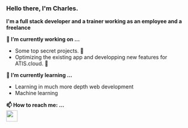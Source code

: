 ### Hello there, I'm Charles.

**I'm a full stack developer and a trainer working as an employee and a freelance**

**🔭 I’m currently working on ...**
- Some top secret projects. 👀
- Optimizing the existing app and developping new features for ATIS.cloud. 💪

**🌱 I’m currently learning ...**
- Learning in much more depth web development
- Machine learning

**📫 How to reach me: ...**
<br>
<a href="https://www.linkedin.com/in/cbourtoire/"><img src="https://cdn-icons-png.flaticon.com/512/174/174857.png" height="30"/></a>

<!--
**lGabranth/lGabranth** is a ✨ _special_ ✨ repository because its `README.md` (this file) appears on your GitHub profile.

Here are some ideas to get you started:

- 🔭 I’m currently working on ...
- 🌱 I’m currently learning ...
- 👯 I’m looking to collaborate on ...
- 🤔 I’m looking for help with ...
- 💬 Ask me about ...
- 📫 How to reach me: ...
- 😄 Pronouns: ...
- ⚡ Fun fact: ...
-->
